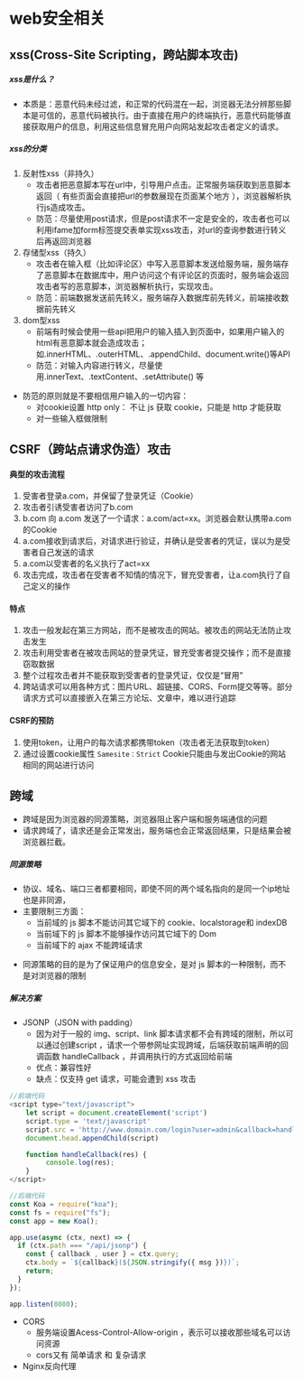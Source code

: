 # web安全相关

## xss(Cross-Site Scripting，跨站脚本攻击)
##### xss是什么？
+ 本质是：恶意代码未经过滤，和正常的代码混在一起，浏览器无法分辨那些脚本是可信的，恶意代码被执行。由于直接在用户的终端执行，恶意代码能够直接获取用户的信息，利用这些信息冒充用户向网站发起攻击者定义的请求。
##### xss的分类
1. 反射性xss（非持久） 
    - 攻击者把恶意脚本写在url中，引导用户点击。正常服务端获取到恶意脚本返回（ 有些页面会直接把url的参数展现在页面某个地方 ），浏览器解析执行js造成攻击。
    -  防范：尽量使用post请求，但是post请求不一定是安全的，攻击者也可以利用ifame加form标签提交表单实现xss攻击，对url的查询参数进行转义后再返回浏览器
2. 存储型xss（持久） 
    -  攻击者在输入框（比如评论区）中写入恶意脚本发送给服务端，服务端存了恶意脚本在数据库中，用户访问这个有评论区的页面时，服务端会返回攻击者写的恶意脚本，浏览器解析执行，实现攻击。
    -  防范：前端数据发送前先转义，服务端存入数据库前先转义，前端接收数据前先转义
3. dom型xss 
    -  前端有时候会使用一些api把用户的输入插入到页面中，如果用户输入的html有恶意脚本就会造成攻击；如.innerHTML、.outerHTML、.appendChild、document.write()等API
    -  防范：对输入内容进行转义，尽量使用.innerText、.textContent、.setAttribute() 等

- 防范的原则就是不要相信用户输入的一切内容：
  - 对cookie设置 http only： 不让 js 获取 cookie，只能是 http 才能获取
  - 对一些输入框做限制

## CSRF（跨站点请求伪造）攻击
#### 典型的攻击流程
1. 受害者登录a.com，并保留了登录凭证（Cookie）
2. 攻击者引诱受害者访问了b.com
3. b.com 向 a.com 发送了一个请求：a.com/act=xx。浏览器会默认携带a.com的Cookie
4. a.com接收到请求后，对请求进行验证，并确认是受害者的凭证，误以为是受害者自己发送的请求
5. a.com以受害者的名义执行了act=xx
6. 攻击完成，攻击者在受害者不知情的情况下，冒充受害者，让a.com执行了自己定义的操作
#### 特点
1. 攻击一般发起在第三方网站，而不是被攻击的网站。被攻击的网站无法防止攻击发生
2. 攻击利用受害者在被攻击网站的登录凭证，冒充受害者提交操作；而不是直接窃取数据
3. 整个过程攻击者并不能获取到受害者的登录凭证，仅仅是“冒用”
4. 跨站请求可以用各种方式：图片URL、超链接、CORS、Form提交等等。部分请求方式可以直接嵌入在第三方论坛、文章中，难以进行追踪
#### CSRF的预防
1. 使用token，让用户的每次请求都携带token（攻击者无法获取到token）
2. 通过设置cookie属性 `Samesite：Strict` Cookie只能由与发出Cookie的网站相同的网站进行访问
## 跨域
- 跨域是因为浏览器的同源策略，浏览器阻止客户端和服务端通信的问题
- 请求跨域了，请求还是会正常发出，服务端也会正常返回结果，只是结果会被浏览器拦截。
##### 同源策略
- 协议、域名、端口三者都要相同，即使不同的两个域名指向的是同一个ip地址也是非同源，
- 主要限制三方面：
  -  当前域的 js 脚本不能访问其它域下的 cookie、localstorage和 indexDB
  -  当前域下的 js 脚本不能够操作访问其它域下的 Dom
  -  当前域下的 ajax 不能跨域请求
+ 同源策略的目的是为了保证用户的信息安全，是对 js 脚本的一种限制，而不是对浏览器的限制
##### 解决方案
- JSONP（JSON with padding）
    +  因为对于一般的 img、script、link 脚本请求都不会有跨域的限制，所以可以通过创建script ，请求一个带参网址实现跨域，后端获取前端声明的回调函数 handleCallback ，并调用执行的方式返回给前端
    + 优点：兼容性好
    + 缺点：仅支持 get 请求，可能会遭到 xss 攻击
```js
//前端代码
<script type="text/javascript">
    let script = document.createElement('script')
    script.type = 'text/javascript'
    script.src = 'http://www.domain.com/login?user=admin&callback=handleCallback'
    document.head.appendChild(script)

    function handleCallback(res) {
         console.log(res);
    }
</script>

//后端代码
const Koa = require("koa");
const fs = require("fs");
const app = new Koa();

app.use(async (ctx, next) => {
  if (ctx.path === "/api/jsonp") {
    const { callback , user } = ctx.query;
    ctx.body = `${callback}(${JSON.stringify({ msg })})`;
    return;
  }
});

app.listen(8080);
```
- CORS
    +  服务端设置Acess-Control-Allow-origin ，表示可以接收那些域名可以访问资源
    + cors又有 简单请求 和 复杂请求
- Nginx反向代理
